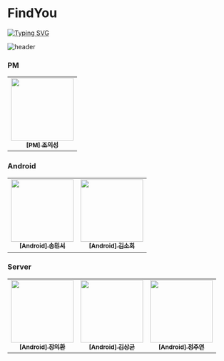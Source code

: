 # FindYou

[![Typing SVG](https://readme-typing-svg.demolab.com?font=Noto+Sans&weight=700&pause=1000&color=F78015&background=FFDA9800&width=435&lines=Kuit+4th+Project+%3A+%EC%B0%BE%EC%95%84%EC%9C%A0+Find-You)](https://git.io/typing-svg)

![header](https://capsule-render.vercel.app/api?type=waving&color=gradient&customColorList=0,2,2,5,30&height=200&section=header&text=찾아유&fontSize=50&fontAlign=70)

### PM

<table>
  <tbody>
    <tr>
      <td align="center"><a href="https://github.com/ikseong00">
      <img width=140px src="https://avatars.githubusercontent.com/u/127182222?v=4" alt=""/><br />
      <sub><b>[PM] 조익성</b></sub></a><br /></td>
    </tr>
  </tbody>
</table>

### Android

<table>
  <tbody>
    <tr>
      <td align="center"><a href="https://github.com/Nico1eKim">
      <img width=140px src="" alt=""/><br />
      <sub><b>[Android] 송민서</b></sub></a><br /></td>
      <td align="center"><a href="https://github.com/casper-jr">
      <img width=140px src="" alt=""/><br />
      <sub><b>[Android] 김소희</b></sub></a><br /></td>
    </tr>
  </tbody>
</table>

### Server

<table>
  <tbody>
    <tr>
      <td align="center"><a href="https://github.com/Nico1eKim">
      <img width=140px src="" alt=""/><br />
      <sub><b>[Android] 장익환</b></sub></a><br /></td>
      <td align="center"><a href="https://github.com/casper-jr">
      <img width=140px src="4" alt=""/><br />
      <sub><b>[Android] 김상균</b></sub></a><br /></td>
      <td align="center"><a href="https://github.com/casper-jr">
      <img width=140px src="" alt=""/><br />
      <sub><b>[Android] 정주연</b></sub></a><br /></td>
    </tr>
  </tbody>
</table>
